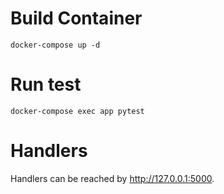 # Build Container

`docker-compose up -d`

# Run test

`docker-compose exec app pytest`

# Handlers

Handlers can be reached by http://127.0.0.1:5000.
